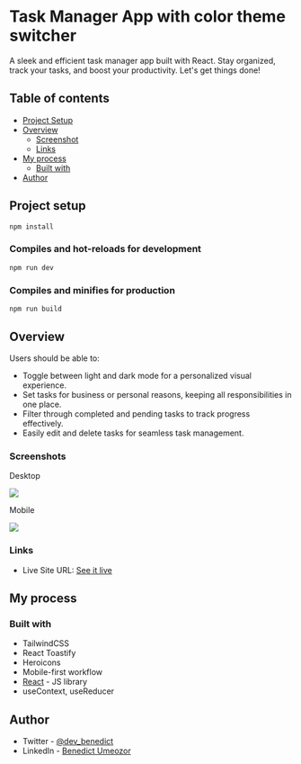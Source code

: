 # Task Manager App with color theme switcher

A sleek and efficient task manager app built with React. Stay organized, track your tasks, and boost your productivity. Let's get things done!

## Table of contents

- [Project Setup](#project-setup)
- [Overview](#overview)
  - [Screenshot](#screenshot)
  - [Links](#links)
- [My process](#my-process)
  - [Built with](#built-with)
- [Author](#author)

## Project setup

```
npm install
```

### Compiles and hot-reloads for development

```
npm run dev
```

### Compiles and minifies for production

```
npm run build
```

## Overview

Users should be able to:

- Toggle between light and dark mode for a personalized visual experience.
- Set tasks for business or personal reasons, keeping all responsibilities in one place.
- Filter through completed and pending tasks to track progress effectively.
- Easily edit and delete tasks for seamless task management.

### Screenshots

Desktop

![](./screenshots/Desktop.png)

Mobile

![](./screenshots/Mobile.png)

### Links

- Live Site URL: [See it live](https://your-live-site-url.com)

## My process

### Built with

- TailwindCSS
- React Toastify
- Heroicons
- Mobile-first workflow
- [React](https://reactjs.org/) - JS library
- useContext, useReducer

## Author

- Twitter - [@dev_benedict](https://www.twitter.com/dev_benedict)
- LinkedIn - [Benedict Umeozor](https://www.linkedin.com/in/benedict-umeozor-014b70228)
